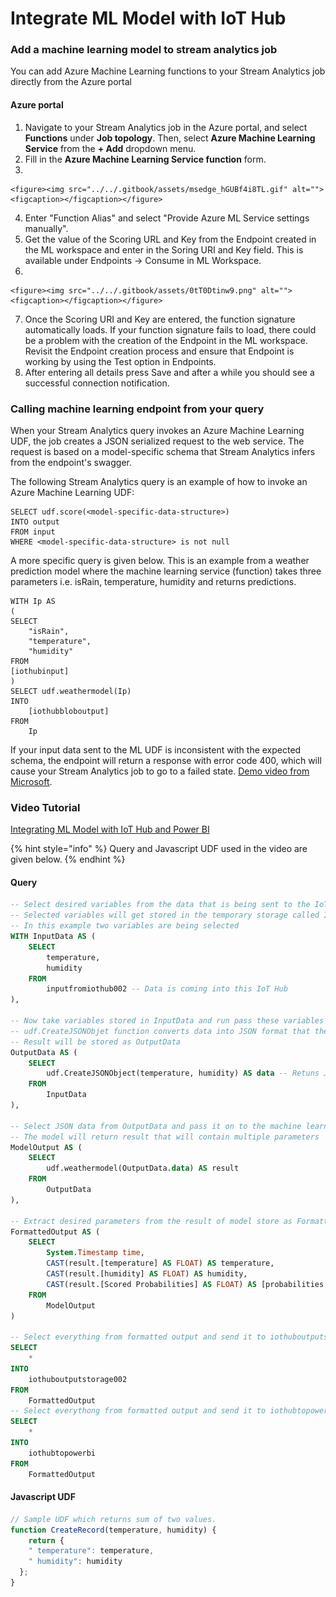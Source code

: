 # Integrate ML Model with IoT Hub

### Add a machine learning model to stream analytics job <a href="#add-a-machine-learning-model-to-your-job" id="add-a-machine-learning-model-to-your-job"></a>

You can add Azure Machine Learning functions to your Stream Analytics job directly from the Azure portal

#### Azure portal <a href="#azure-portal" id="azure-portal"></a>

1. Navigate to your Stream Analytics job in the Azure portal, and select **Functions** under **Job topology**. Then, select **Azure Machine Learning Service** from the **+ Add** dropdown menu.
2. Fill in the **Azure Machine Learning Service function** form.
3.

    <figure><img src="../../.gitbook/assets/msedge_hGUBf4i8TL.gif" alt=""><figcaption></figcaption></figure>
4. Enter "Function Alias" and select "Provide Azure ML Service settings manually".
5. Get the value of the Scoring URL and Key from the Endpoint created in the ML workspace and enter in the Soring URI and Key field. This is available under Endpoints -> Consume in ML Workspace.
6.

    <figure><img src="../../.gitbook/assets/0tT0Dtinw9.png" alt=""><figcaption></figcaption></figure>
7. Once the Scoring URI and Key are entered, the function signature automatically loads. If your function signature fails to load, there could be a problem with the creation of the Endpoint in the ML workspace. Revisit the Endpoint creation process and ensure that Endpoint is working by using the Test option in Endpoints.
8. After entering all details press Save and after a while you should see a successful connection notification.

### Calling machine learning endpoint from your query <a href="#calling-machine-learning-endpoint-from-your-query" id="calling-machine-learning-endpoint-from-your-query"></a>

When your Stream Analytics query invokes an Azure Machine Learning UDF, the job creates a JSON serialized request to the web service. The request is based on a model-specific schema that Stream Analytics infers from the endpoint's swagger.

The following Stream Analytics query is an example of how to invoke an Azure Machine Learning UDF:

```
SELECT udf.score(<model-specific-data-structure>)
INTO output
FROM input
WHERE <model-specific-data-structure> is not null
```

A more specific query is given below. This is an example from a weather prediction model where the machine learning service (function) takes three parameters i.e. isRain, temperature, humidity and returns predictions.

```
WITH Ip AS
(
SELECT 
    "isRain",
    "temperature",
    "humidity"
FROM
[iothubinput]
)
SELECT udf.weathermodel(Ip)
INTO
    [iothubbloboutput]
FROM
    Ip
```

If your input data sent to the ML UDF is inconsistent with the expected schema, the endpoint will return a response with error code 400, which will cause your Stream Analytics job to go to a failed state. [Demo video from Microsoft](https://www.microsoft.com/en-us/videoplayer/embed/RE4RMir?postJsllMsg=true).

### Video Tutorial

[Integrating ML Model with IoT Hub and Power BI](https://nuigalwayie-my.sharepoint.com/:v:/r/personal/0120085s\_nuigalway\_ie/Documents/Integrate%20ML%20Model%20with%20IoT%20Hub%20and%20Power%20BI.mp4?csf=1\&web=1\&e=95MfY3)

{% hint style="info" %}
Query and Javascript UDF used in the video are given below.
{% endhint %}

#### Query

```sql
-- Select desired variables from the data that is being sent to the IoT Hub
-- Selected variables will get stored in the temporary storage called InputData
-- In this example two variables are being selected
WITH InputData AS (
    SELECT
        temperature,
        humidity
    FROM
        inputfromiothub002 -- Data is coming into this IoT Hub
),

-- Now take variables stored in InputData and run pass these variables to a function
-- udf.CreateJSONObjet function converts data into JSON format that the model Endpoint is expecting
-- Result will be stored as OutputData
OutputData AS (
    SELECT
        udf.CreateJSONObject(temperature, humidity) AS data -- Retuns JSON string as data variable
    FROM
        InputData
),

-- Select JSON data from OutputData and pass it on to the machine learning model endpoint
-- The model will return result that will contain multiple parameters
ModelOutput AS (
    SELECT
        udf.weathermodel(OutputData.data) AS result
    FROM
        OutputData
),

-- Extract desired parameters from the result of model store as FormattedOutput
FormattedOutput AS (
    SELECT
        System.Timestamp time,
        CAST(result.[temperature] AS FLOAT) AS temperature,
        CAST(result.[humidity] AS FLOAT) AS humidity,
        CAST(result.[Scored Probabilities] AS FLOAT) AS [probabilities of rain]
    FROM
        ModelOutput
)

-- Select everything from formatted output and send it to iothuboutputstorage
SELECT
    *
INTO
    iothuboutputstorage002
FROM
    FormattedOutput
-- Select everythong from formatted output and send it to iothubtopowerbi
SELECT
    *
INTO
    iothubtopowerbi
FROM
    FormattedOutput

```

#### Javascript UDF

```javascript
// Sample UDF which returns sum of two values.
function CreateRecord(temperature, humidity) {
    return {
    " temperature": temperature,
    " humidity": humidity
  };
}

```
